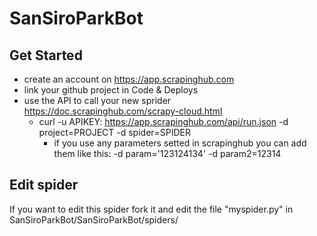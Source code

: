 # SanSiroParkBot

## Get Started
 - create an account on https://app.scrapinghub.com
 - link your github project in Code & Deploys
 - use the API to call your new sprider https://doc.scrapinghub.com/scrapy-cloud.html
    - curl -u APIKEY: https://app.scrapinghub.com/api/run.json -d project=PROJECT -d spider=SPIDER
      - if you use any parameters setted in scrapinghub you can add them like this: -d param='123124134' -d param2=12314
      
## Edit spider
 If you want to edit this spider fork it and edit the file "myspider.py" in SanSiroParkBot/SanSiroParkBot/spiders/
